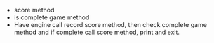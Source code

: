 * score method
* is complete game method
* Have engine call record score method, then check complete game method and if complete call score method, print and exit.
